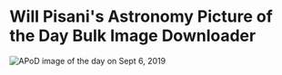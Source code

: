 # Will Pisani's Astronomy Picture of the Day Bulk Image Downloader

![APoD image of the day on Sept 6, 2019](https://raw.github.com/wapisani/python-projects/master/Images/Chandrafirstlight_0_1024.jpg "APoD image of the day on Sept 6, 2019")
